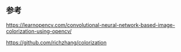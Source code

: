 ## 参考
https://learnopencv.com/convolutional-neural-network-based-image-colorization-using-opencv/

https://github.com/richzhang/colorization



